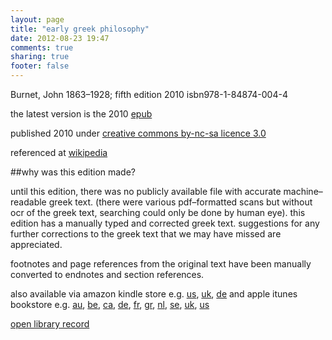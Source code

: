 ```yaml
---
layout: page
title: "early greek philosophy"
date: 2012-08-23 19:47
comments: true
sharing: true
footer: false
---
```


Burnet, John 1863–1928; fifth edition 2010 isbn978-1-84874-004-4

the latest version is the 2010 [epub][]

published 2010 under [creative commons by-nc-sa licence 3.0][]

referenced at [wikipedia][]

##why was this edition made?

until this edition, there was no publicly available file with accurate machine–readable greek text. (there were various pdf–formatted scans but without ocr of the greek text, searching could only be done by human eye). this edition has a manually typed and corrected greek text. suggestions for any further corrections to the greek text that we may have missed are appreciated.

footnotes and page references from the original text have been manually converted to endnotes and section references.

also available via amazon kindle store e.g. [us][amazon us], [uk][amazon uk], [de][amazon de]
and apple itunes bookstore e.g. [au][], [be][], [ca][], [de][itunes de], [fr][], [gr][], [nl][], [se][], [uk][itunes uk], [us][itunes us]

[open library record][]

[epub]: http://dl.dropbox.com/u/2891399/press/burnet/earlygreekphilosophy/earlygreekphilosophy.epub
[creative commons by-nc-sa licence 3.0]: http://creativecommons.org/licenses/by-nc-sa/3.0/
[wikipedia]: http://en.wikipedia.org/wiki/John_Burnet_%28classicist%29
[amazon us]: http://www.amazon.com/Early-Greek-Philosophy-ebook/dp/B004RVRY8E
[amazon uk]: http://www.amazon.co.uk/Early-Greek-Philosophy/dp/B004RVRY8E
[amazon de]: http://www.amazon.de/dp/B004RVRY8E

[au]: http://itunes.apple.com/au/book/early-greek-philosophy/id494444050?mt=11&uo=4&at=1l3vkWw
[be]: http://itunes.apple.com/be/book/early-greek-philosophy/id494444050?mt=11&uo=4&at=1l3vkWw
[ca]: http://itunes.apple.com/ca/book/early-greek-philosophy/id494444050?mt=11&uo=4&at=1l3vkWw
[itunes de]: http://itunes.apple.com/de/book/early-greek-philosophy/id494444050?mt=11&uo=4&at=1l3vkWw
[fr]: http://itunes.apple.com/fr/book/early-greek-philosophy/id494444050?mt=11&uo=4&at=1l3vkWw
[gr]: http://itunes.apple.com/gr/book/early-greek-philosophy/id494444050?mt=11&uo=4&at=1l3vkWw
[nl]: http://itunes.apple.com/nl/book/early-greek-philosophy/id494444050?mt=11&uo=4&at=1l3vkWw
[se]: http://itunes.apple.com/se/book/early-greek-philosophy/id494444050?mt=11&uo=4&at=1l3vkWw
[itunes uk]: http://itunes.apple.com/uk/book/early-greek-philosophy/id494444050?mt=11&uo=4&at=1l3vkWw
[itunes us]: http://itunes.apple.com/us/book/early-greek-philosophy/id494444050?mt=11&uo=4&at=1l3vkWw
[open library record]: http://openlibrary.org/books/OL24620071M/Early_Greek_Philosophy